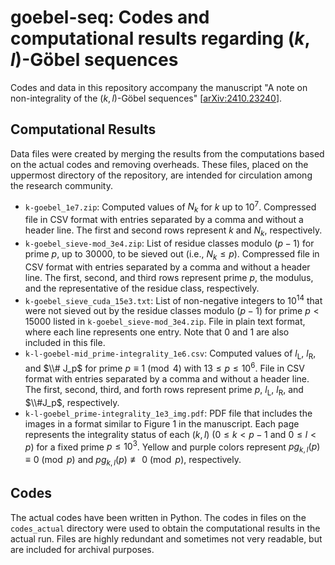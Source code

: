# goebel-seq: Codes and computational results regarding $(k, l)$-Göbel sequences

Codes and data in this repository accompany the manuscript "A note on non-integrality of the $(k,l)$-Göbel sequences" \[[arXiv:2410.23240](https://arxiv.org/abs/2410.23240)\].

## Computational Results
Data files were created by merging the results from the computations based on the actual codes and removing overheads. These files, placed on the uppermost directory of the repository, are intended for circulation among the research community.
- `k-goebel_1e7.zip`: Computed values of $N_k$ for $k$ up to 10<sup>7</sup>. Compressed file in CSV format with entries separated by a comma and without a header line. The first and second rows represent $k$ and $N_k$, respectively.
- `k-goebel_sieve-mod_3e4.zip`: List of residue classes modulo $(p-1)$ for prime $p$, up to 30000, to be sieved out (i.e., $N_k \leq p$). Compressed file in CSV format with entries separated by a comma and without a header line. The first, second, and third rows represent prime $p$, the modulus, and the representative of the residue class, respectively.
- `k-goebel_sieve_cuda_15e3.txt`: List of non-negative integers to 10<sup>14</sup> that were not sieved out by the residue classes modulo $(p-1)$ for prime $p < 15000$ listed in `k-goebel_sieve-mod_3e4.zip`. File in plain text format, where each line represents one entry. Note that 0 and 1 are also included in this file.
- `k-l-goebel-mid_prime-integrality_1e6.csv`: Computed values of $l_\mathrm{L}$, $l_\mathrm{R}$, and $\\# J_p$ for prime $p \equiv 1 \pmod{4}$ with $13 \leq p \leq 10^6$. File in CSV format with entries separated by a comma and without a header line. The first, second, third, and forth rows represent prime $p$, $l_\mathrm{L}$, $l_\mathrm{R}$, and $\\#J_p$, respectively.
- `k-l-goebel_prime-integrality_1e3_img.pdf`: PDF file that includes the images in a format similar to Figure 1 in the manuscript. Each page represents the integrality status of each $(k, l)$ ($0 \leq k < p - 1$ and $0 \leq l < p$) for a fixed prime $p \leq 10^3$. Yellow and purple colors represent $pg_{k,l}(p) \equiv 0 \pmod{p}$ and $pg_{k,l}(p) \not\equiv 0 \pmod{p}$, respectively. 

## Codes
The actual codes have been written in Python.
The codes in files on the `codes_actual` directory were used to obtain the computational results in the actual run. Files are highly redundant and sometimes not very readable, but are included for archival purposes.
